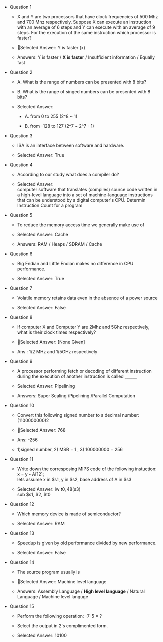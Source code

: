 - Question 1
    - X and Y are two processors that have clock frequencies of 500 Mhz and 700 Mhz respectively. Suppose X can execute an instruction with an average of 6 steps and Y can execute with an average of 9 steps. For the execution of the same instruction which processor is faster?

    - 📌Selected Answer: Y is faster (x)
    - Answers: Y is faster / **X is faster** / Insufficient information / Equally fast

- Question 2
    - A. What is the range of numbers can be presented with 8 bits?
    - B. What is the range of singed numbers can be presented with 8 bits?

    - Selected Answer:	
        - A. from 0 to 255 (2^8 ~ 1)

        - B. from -128 to 127 (2^7 ~ 2^7 - 1)

- Question 3
    - ISA is an interface between software and hardware.

    - Selected Answer: True

- Question 4
    - According to our study what does a compiler do?

    - Selected Answer:	
    computer software that translates (compiles) source code written in a high-level language into a set of machine-language instructions that can be understood by a digital computer's CPU. Determin Instruction Count for a program

- Question 5
    - To reduce the memory access time we generally make use of 

    - Selected Answer: Cache

    - Answers: RAM / Heaps / SDRAM / Cache

- Question 6
    - Big Endian and Little Endian makes no difference in CPU performance.

    - Selected Answer: True

- Question 7
    - Volatile memory retains data even in the absence of a power source

    - Selected Answer: False

- Question 8
    - If computer X and Computer Y are 2Mhz and 5Ghz respectively, what is their clock times respectively?

    - 📌Selected Answer: [None Given]
    - Ans : 1/2 MHz and 1/5GHz respectively

- Question 9

    - A processor performing fetch or decoding of different instruction during the execution of another instruction is called ______

    - Selected Answer: Pipelining

    - Answers: Super Scaling /Pipelining /Parallel Computation

- Question 10
    - Convert this following signed number to a decimal number: (1100000000)2

    - 📌Selected Answer: 768
    - Ans: -256  
    - 1)signed number, 2) MSB = 1 , 3) 100000000 = 256

- Question 11
    - Write down the corresposing MIPS code of the following instuction:  x = y - A[12];     
    lets assume x in $s1, y in $s2, base address of A in $s3
    
    - Selected Answer:	lw $t0, 48($s3)     
    sub $s1, $2, $t0

- Question 12
    - Which memory device is made of semiconductor?

    - Selected Answer: RAM

- Question 13
    - Speedup is given by old performance divided by new performance.

    - Selected Answer: False

- Question 14
    - The source program usually is

    - 📌Selected Answer: Machine level language
    - Answers: Assembly Language / **High level language** / Natural Language / Machine level languge

- Question 15
    - Perform the following operation: -7-5 = ?

    - Select the output in 2's complimented form.

    - Selected Answer: 10100

